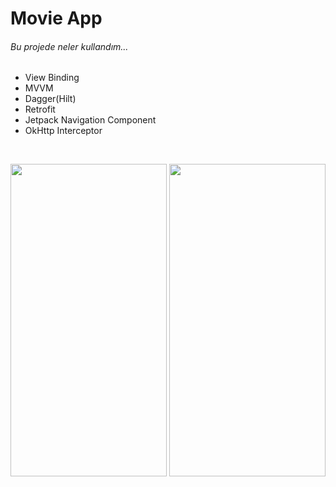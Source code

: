 # Movie App
###### Bu projede neler kullandım...
   
   - View Binding
   - MVVM
   - Dagger(Hilt)
   - Retrofit
   - Jetpack Navigation Component
   - OkHttp Interceptor

<br>
<p align="center">
  <img src="https://user-images.githubusercontent.com/74530692/207148361-213cee15-74ad-444a-9e8c-5dd4b2539821.png" width="250" height="500">
  <img src="https://user-images.githubusercontent.com/74530692/207148374-ad0959ba-83f3-465a-b5e5-629d706219a1.png" width="250" height="500">
</p>

